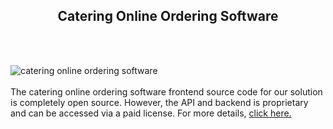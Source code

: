 <h2 style="text-align:center">Catering Online Ordering Software</h2><br/><br/>

![catering online ordering software](https://admin.ninjascode.com/wp-content/uploads/2025/repoImages/margaret/20.webp) <br/><br/>The catering online ordering software frontend source code for our solution is completely open source. However, the API and backend is proprietary and can be accessed via a paid license. For more details, <a href="https://enatega.com/?utm_source=github&utm_medium=repo&utm_campaign=margaret-catering-online-ordering-software" target="_blank">click here.</a>
